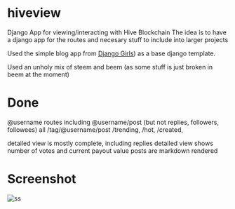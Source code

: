 # hiveview
Django App for viewing/interacting with Hive Blockchain
The idea is to have a django app for the routes and necesary stuff to include into larger projects


Used the simple blog app from [Django Girls](https://tutorial.djangogirls.org/)) as a base django template.

Used an unholy mix of steem and beem (as some stuff is just broken in beem at the moment)

# Done
@username routes including @username/post (but not replies, followers, followees)
all /tag/@username/post
/trending, /hot, /created, 

detailed view is mostly complete, including replies
detailed view shows number of votes and current payout value
posts are markdown rendered

# Screenshot
![ss](https://spee.ch/@TheCrazyGM:2/Screenshot-20200317063011-1922x1034.png)
